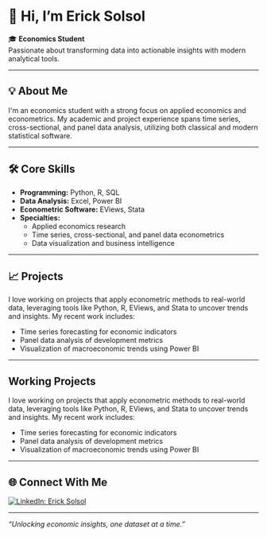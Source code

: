 # 👋 Hi, I’m Erick Solsol

🎓 **Economics Student**  
Passionate about transforming data into actionable insights with modern analytical tools.

---

## 💡 About Me

I'm an economics student with a strong focus on applied economics and econometrics. My academic and project experience spans time series, cross-sectional, and panel data analysis, utilizing both classical and modern statistical software.

---

## 🛠️ Core Skills

- **Programming:** Python, R, SQL
- **Data Analysis:** Excel, Power BI
- **Econometric Software:** EViews, Stata
- **Specialties:**  
  - Applied economics research  
  - Time series, cross-sectional, and panel data econometrics  
  - Data visualization and business intelligence

---

## 📈 Projects

I love working on projects that apply econometric methods to real-world data, leveraging tools like Python, R, EViews, and Stata to uncover trends and insights. My recent work includes:

- Time series forecasting for economic indicators
- Panel data analysis of development metrics
- Visualization of macroeconomic trends using Power BI

---

## Working Projects

I love working on projects that apply econometric methods to real-world data, leveraging tools like Python, R, EViews, and Stata to uncover trends and insights. My recent work includes:

- Time series forecasting for economic indicators
- Panel data analysis of development metrics
- Visualization of macroeconomic trends using Power BI

---

## 🌐 Connect With Me

[![LinkedIn: Erick Solsol](https://img.shields.io/badge/-LinkedIn-blue?style=flat-square&logo=linkedin&link=https://www.linkedin.com/in/erick-solsol/)](https://www.linkedin.com/in/erick-solsol/)

---

*“Unlocking economic insights, one dataset at a time.”*
